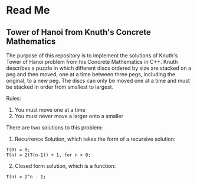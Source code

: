 # Read Me
## Tower of Hanoi from Knuth's Concrete Mathematics

The purpose of this repository is to implement the solutions of Knuth's Tower of Hanoi problem from his Concrete Mathematics in C++. Knuth describes a puzzle in which different discs ordered by size are stacked on a peg and then moved, one at a time between three pegs, including the original, to a new peg. The discs can only be moved one at a time and must be stacked in order from smallest to largest.

Rules:
1. You must move one at a time
2. You must never move a larger onto a smaller

There are two solutions to this problem:
1. Recurrence Solution, which takes the form of a recursive solution:
``` 
T(0) = 0;
T(n) = 2(T(n-1)) + 1, for n > 0;
```
2. Closed form solution, which is a function:
```
T(n) = 2^n - 1;
```

